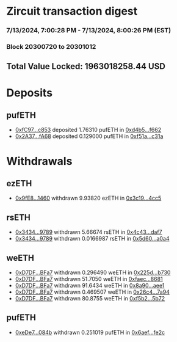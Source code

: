 # Zircuit transaction digest
### 7/13/2024, 7:00:28 PM - 7/13/2024, 8:00:26 PM (EST)
### Block 20300720 to 20301012

## Total Value Locked: 1963018258.44 USD

# Deposits
## pufETH
- [0xfC97...c853](https://etherscan.io/address/0xfC97c57FAD916BA5E428B9CE34ab6077826Fc853) deposited 1.76310 pufETH in [0xd4b5...f662](https://etherscan.io/tx/0xfC97c57FAD916BA5E428B9CE34ab6077826Fc853)
- [0x2A37...fA68](https://etherscan.io/address/0x2A374c9A801c7b080EE0726Ae9c8cdFcaBd0fA68) deposited 0.129000 pufETH in [0xf51a...c31a](https://etherscan.io/tx/0x2A374c9A801c7b080EE0726Ae9c8cdFcaBd0fA68)
# Withdrawals
## ezETH
- [0x9fE8...1460](https://etherscan.io/address/0x9fE8db69B7338bf9AaD6c566caf6cacE62181460) withdrawn 9.93820 ezETH in [0x3c19...4cc5](https://etherscan.io/tx/0x9fE8db69B7338bf9AaD6c566caf6cacE62181460)
## rsETH
- [0x3434...9789](https://etherscan.io/address/0x34349c5569e7B846c3558961552D2202760A9789) withdrawn 5.66674 rsETH in [0x4c43...daf7](https://etherscan.io/tx/0x34349c5569e7B846c3558961552D2202760A9789)
- [0x3434...9789](https://etherscan.io/address/0x34349c5569e7B846c3558961552D2202760A9789) withdrawn 0.0166987 rsETH in [0x5d60...a0a4](https://etherscan.io/tx/0x34349c5569e7B846c3558961552D2202760A9789)
## weETH
- [0xD7DF...BFa7](https://etherscan.io/address/0xD7DF7E085214743530afF339aFC420c7c720BFa7) withdrawn 0.296490 weETH in [0x225d...b730](https://etherscan.io/tx/0xD7DF7E085214743530afF339aFC420c7c720BFa7)
- [0xD7DF...BFa7](https://etherscan.io/address/0xD7DF7E085214743530afF339aFC420c7c720BFa7) withdrawn 51.7050 weETH in [0xfaec...8681](https://etherscan.io/tx/0xD7DF7E085214743530afF339aFC420c7c720BFa7)
- [0xD7DF...BFa7](https://etherscan.io/address/0xD7DF7E085214743530afF339aFC420c7c720BFa7) withdrawn 91.6434 weETH in [0x8a90...aee1](https://etherscan.io/tx/0xD7DF7E085214743530afF339aFC420c7c720BFa7)
- [0xD7DF...BFa7](https://etherscan.io/address/0xD7DF7E085214743530afF339aFC420c7c720BFa7) withdrawn 0.469507 weETH in [0x26c4...7a94](https://etherscan.io/tx/0xD7DF7E085214743530afF339aFC420c7c720BFa7)
- [0xD7DF...BFa7](https://etherscan.io/address/0xD7DF7E085214743530afF339aFC420c7c720BFa7) withdrawn 80.8755 weETH in [0xf5b2...5b72](https://etherscan.io/tx/0xD7DF7E085214743530afF339aFC420c7c720BFa7)
## pufETH
- [0xeDe7...084b](https://etherscan.io/address/0xeDe71D58Eb92c4Eb065d2709a08970f789e7084b) withdrawn 0.251019 pufETH in [0x6aef...fe2c](https://etherscan.io/tx/0xeDe71D58Eb92c4Eb065d2709a08970f789e7084b)
